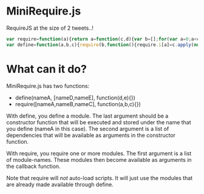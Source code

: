 MiniRequire.js
==============
RequireJS at the size of 2 tweets..!  

```javascript
var require=function(a){return a=function(c,d){var b=[];for(var a=0;a<c.length;a++)b.push(require.i[c[a]]);d.apply(null,b)},a.i={},a}();
var define=function(a,b,c){require(b,function(){require.i[a]=c.apply(null,Array.prototype.slice.call(arguments,0))})};define.amd=!0
```
What can it do?
===============
MiniRequire.js has two functions:
* define(nameA, [nameD,nameE], function(d,e){})
* require([nameA,nameB,nameC], function(a,b,c){})

With define, you define a module. The last argument should be a constructor function that will be executed and stored under the name that you define (nameA in this case). The second argument is a list of dependencies that will be available as arguments in the constructor function.

With require, you require one or more modules. The first argument is a list of module-names. These modules then become available as arguments in the callback function.

Note that require will *not* auto-load scripts. It will just use the modules that are already made available through define.
